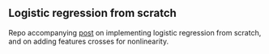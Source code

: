 ## Logistic regression from scratch
Repo accompanying [post](http://crawles.com/lr-scratch/) on implementing logistic regression from scratch, and on adding features crosses for nonlinearity.